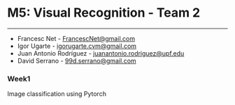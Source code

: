 # M5: Visual Recognition - Team 2
---
- Francesc Net - FrancescNet@gmail.com
- Igor Ugarte - igorugarte.cvm@gmail.com
- Juan Antonio Rodríguez - juanantonio.rodriguez@upf.edu
- David Serrano - 99d.serrano@gmail.com

### Week1
Image classification using Pytorch
